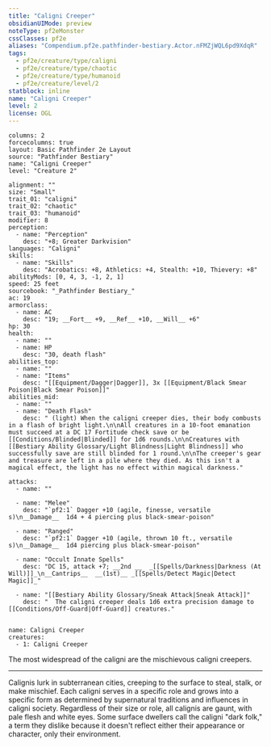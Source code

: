 ```yaml
---
title: "Caligni Creeper"
obsidianUIMode: preview
noteType: pf2eMonster
cssClasses: pf2e
aliases: "Compendium.pf2e.pathfinder-bestiary.Actor.nFMZjWQL6pd9XdqR" 
tags:
  - pf2e/creature/type/caligni
  - pf2e/creature/type/chaotic
  - pf2e/creature/type/humanoid
  - pf2e/creature/level/2
statblock: inline
name: "Caligni Creeper"
level: 2
license: OGL
---
```


```statblock
columns: 2
forcecolumns: true
layout: Basic Pathfinder 2e Layout
source: "Pathfinder Bestiary"
name: "Caligni Creeper"
level: "Creature 2"

alignment: ""
size: "Small"
trait_01: "caligni"
trait_02: "chaotic"
trait_03: "humanoid"
modifier: 8
perception:
  - name: "Perception"
    desc: "+8; Greater Darkvision"
languages: "Caligni"
skills:
  - name: "Skills"
    desc: "Acrobatics: +8, Athletics: +4, Stealth: +10, Thievery: +8"
abilityMods: [0, 4, 3, -1, 2, 1]
speed: 25 feet
sourcebook: "_Pathfinder Bestiary_"
ac: 19
armorclass:
  - name: AC
    desc: "19; __Fort__ +9, __Ref__ +10, __Will__ +6"
hp: 30
health:
  - name: ""
  - name: HP
    desc: "30, death flash"
abilities_top:
  - name: ""
  - name: "Items"
    desc: "[[Equipment/Dagger|Dagger]], 3x [[Equipment/Black Smear Poison|Black Smear Poison]]"
abilities_mid:
  - name: ""
  - name: "Death Flash"
    desc: " (light) When the caligni creeper dies, their body combusts in a flash of bright light.\n\nAll creatures in a 10-foot emanation must succeed at a DC 17 Fortitude check save or be [[Conditions/Blinded|Blinded]] for 1d6 rounds.\n\nCreatures with [[Bestiary Ability Glossary/Light Blindness|Light Blindness]] who successfully save are still blinded for 1 round.\n\nThe creeper's gear and treasure are left in a pile where they died. As this isn't a magical effect, the light has no effect within magical darkness."

attacks:
  - name: ""

  - name: "Melee"
    desc: "`pf2:1` Dagger +10 (agile, finesse, versatile s)\n__Damage__  1d4 + 4 piercing plus black-smear-poison"

  - name: "Ranged"
    desc: "`pf2:1` Dagger +10 (agile, thrown 10 ft., versatile s)\n__Damage__  1d4 piercing plus black-smear-poison"

  - name: "Occult Innate Spells"
    desc: "DC 15, attack +7; __2nd __  _[[Spells/Darkness|Darkness (At Will)]]_\n__Cantrips__  __(1st)__ _[[Spells/Detect Magic|Detect Magic]]_"

  - name: "[[Bestiary Ability Glossary/Sneak Attack|Sneak Attack]]"
    desc: "  The caligni creeper deals 1d6 extra precision damage to [[Conditions/Off-Guard|Off-Guard]] creatures."
 
```

```encounter-table
name: Caligni Creeper
creatures:
  - 1: Caligni Creeper
```



The most widespread of the caligni are the mischievous caligni creepers.

* * *

Calignis lurk in subterranean cities, creeping to the surface to steal, stalk, or make mischief. Each caligni serves in a specific role and grows into a specific form as determined by supernatural traditions and influences in caligni society. Regardless of their size or role, all calignis are gaunt, with pale flesh and white eyes. Some surface dwellers call the caligni "dark folk," a term they dislike because it doesn't reflect either their appearance or character, only their environment.
